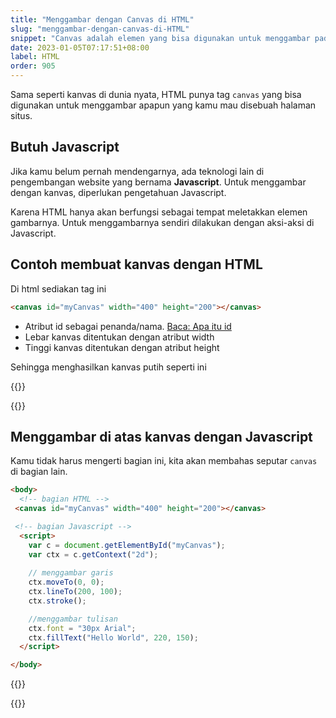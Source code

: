 ```yaml
---
title: "Menggambar dengan Canvas di HTML"
slug: "menggambar-dengan-canvas-di-HTML"
snippet: "Canvas adalah elemen yang bisa digunakan untuk menggambar pada sebuah halaman situs HTML."
date: 2023-01-05T07:17:51+08:00
label: HTML
order: 905
---
```


Sama seperti kanvas di dunia nyata, HTML punya tag `canvas` yang bisa digunakan untuk menggambar apapun yang kamu mau disebuah halaman situs.

## Butuh Javascript

Jika kamu belum pernah mendengarnya, ada teknologi lain di pengembangan website yang bernama **Javascript**. Untuk menggambar dengan kanvas, diperlukan pengetahuan Javascript. 

Karena HTML hanya akan berfungsi sebagai tempat meletakkan elemen gambarnya. Untuk menggambarnya sendiri dilakukan dengan aksi-aksi di Javascript.

## Contoh membuat kanvas dengan HTML

Di html sediakan tag ini
```html
<canvas id="myCanvas" width="400" height="200"></canvas>
```

- Atribut id sebagai penanda/nama. [Baca: Apa itu id](/html/atribut-id-pada-html/)
- Lebar kanvas ditentukan dengan atribut width
- Tinggi kanvas ditentukan dengan atribut height

Sehingga menghasilkan kanvas putih seperti ini

{{<rawhtml>}}
<style>
  canvas{
    background: white;
  }
</style>
<canvas id="canvas1" width="400" height="200"></canvas>
{{</rawhtml>}}

## Menggambar di atas kanvas dengan Javascript
Kamu tidak harus mengerti bagian ini, kita akan membahas seputar `canvas` di bagian lain.

```html
<body>
  <!-- bagian HTML -->
 <canvas id="myCanvas" width="400" height="200"></canvas>

 <!-- bagian Javascript -->
  <script>
    var c = document.getElementById("myCanvas");
    var ctx = c.getContext("2d");
    
    // menggambar garis
    ctx.moveTo(0, 0);
    ctx.lineTo(200, 100);
    ctx.stroke();

    //menggambar tulisan
    ctx.font = "30px Arial";
    ctx.fillText("Hello World", 220, 150);
  </script>

</body>
```

{{<rawhtml>}}
  <!-- bagian HTML -->
 <canvas id="myCanvas" width="400" height="200"></canvas>

 <!-- bagian Javascript -->
  <script>
    var c = document.getElementById("myCanvas");
    var ctx = c.getContext("2d");

    // menggambar garis
    ctx.moveTo(0, 0);
    ctx.lineTo(200, 100);
    ctx.stroke();

    //menggambar tulisan
    ctx.font = "30px Arial";
    ctx.fillText("Hello World", 220, 150);
  </script>

{{</rawhtml>}}
```